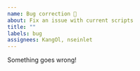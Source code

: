 ```yaml
---
name: Bug correction 🐛
about: Fix an issue with current scripts
title: ""
labels: bug
assignees: KangOl, nseinlet
---
```


Something goes wrong!
